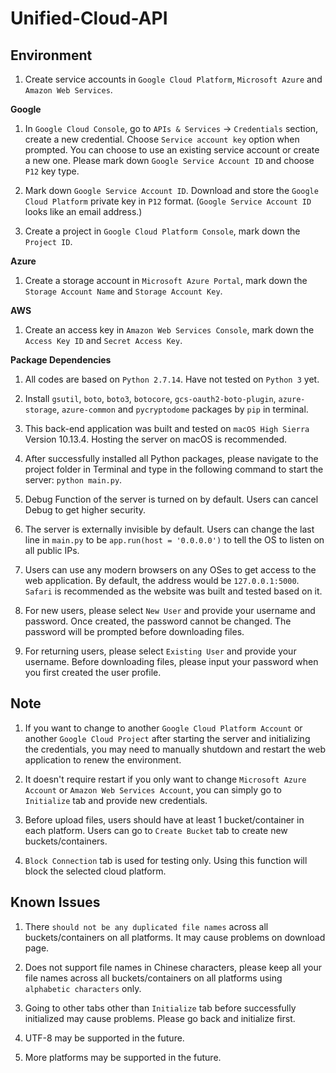 # Unified-Cloud-API

## Environment

1. Create service accounts in `Google Cloud Platform`, `Microsoft Azure` and `Amazon Web Services`.

**Google**

1. In `Google Cloud Console`, go to `APIs & Services` &rightarrow; `Credentials` section, create a new credential. Choose `Service account key` option when prompted. You can choose to use an existing service account or create a new one. Please mark down `Google Service Account ID` and choose `P12` key type.

2. Mark down `Google Service Account ID`. Download and store the `Google Cloud Platform` private key in `P12` format.
(`Google Service Account ID` looks like an email address.)

3. Create a project in `Google Cloud Platform Console`, mark down the `Project ID`.

**Azure**

1. Create a storage account in `Microsoft Azure Portal`, mark down the `Storage Account Name` and `Storage Account Key`.

**AWS**

1. Create an access key in `Amazon Web Services Console`, mark down the `Access Key ID` and `Secret Access Key`.

**Package Dependencies**

1. All codes are based on `Python 2.7.14`. Have not tested on `Python 3` yet.

2. Install `gsutil`, `boto`, `boto3`, `botocore`, `gcs-oauth2-boto-plugin`, `azure-storage`, `azure-common` and `pycryptodome` packages by `pip` in terminal.

3. This back-end application was built and tested on `macOS High Sierra` Version 10.13.4. Hosting the server on macOS is recommended.

4. After successfully installed all Python packages, please navigate to the project folder in Terminal and type in the following command to start the server: `python main.py`.

5. Debug Function of the server is turned on by default. Users can cancel Debug to get higher security.

6. The server is externally invisible by default. Users can change the last line in `main.py` to be `app.run(host = '0.0.0.0')` to tell the OS to listen on all public IPs.

7. Users can use any modern browsers on any OSes to get access to the web application. By default, the address would be `127.0.0.1:5000`. `Safari` is recommended as the website was built and tested based on it.

8. For new users, please select `New User` and provide your username and password. Once created, the password cannot be changed. The password will be prompted before downloading files.

9. For returning users, please select `Existing User` and provide your username. Before downloading files, please input your password when you first created the user profile.

## Note
1. If you want to change to another `Google Cloud Platform Account` or another `Google Cloud Project` after starting the server and initializing the credentials, you may need to manually shutdown and restart the web application to renew the environment.

2. It doesn't require restart if you only want to change `Microsoft Azure Account` or `Amazon Web Services Account`, you can simply go to `Initialize` tab and provide new credentials.

3. Before upload files, users should have at least 1 bucket/container in each platform. Users can go to `Create Bucket` tab to create new buckets/containers.

4. `Block Connection` tab is used for testing only. Using this function will block the selected cloud platform.

## Known Issues
1. There `should not be any duplicated file names` across all buckets/containers on all platforms. It may cause problems on download page.

2. Does not support file names in Chinese characters, please keep all your file names across all buckets/containers on all platforms using `alphabetic characters` only.

3. Going to other tabs other than `Initialize` tab before successfully initialized may cause problems. Please go back and initialize first.

4. UTF-8 may be supported in the future.

5. More platforms may be supported in the future.
